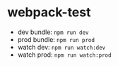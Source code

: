 # webpack-test

- dev bundle: `npm run dev`
- prod bundle: `npm run prod`
- watch dev: `npm run watch:dev`
- watch prod: `npm run watch:prod`
